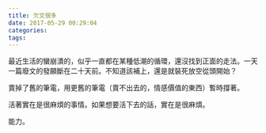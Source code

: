 ```yaml
---
title: 欠文很多
date: 2017-05-29 00:29:04
categories:
tags:
---
```


最近生活的蠻崩潰的，似乎一直都在某種低潮的循環，還沒找到正面的走法。一天一篇廢文的發願斷在二十天前。不知道該補上，還是就裝死放空從頭開始？

賣掉了舊的筆電，用更舊的筆電（賣不出去的，情感價值的東西）暫時撐著。

活著實在是很麻煩的事情。如果想要活下去的話，實在是很麻煩。

能力。
